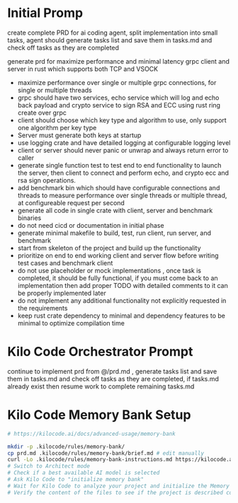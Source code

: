 # Initial Promp 
create complete PRD for ai coding agent, split implementation into small tasks, agent should generate tasks list and save them in tasks.md and check off tasks as they are completed

generate prd for maximize performance and minimal latency grpc client and server in rust which supports both TCP and VSOCK
- maximize performance over single or multiple grpc connections, for single or multiple threads
- grpc should have two services, echo service which will log and echo back payload and crypto service to sign RSA and ECC using rust ring create over grpc
- client should choose which key type and algorithm to use, only support one algorithm per key type
- Server must generate both keys at startup
- use logging crate and have detailed logging at configurable logging level
- client or server should never panic or unwrap and always return error to caller
- generate single function test to test end to end functionality to launch the server, then client to connect and perform echo, and crypto ecc and rsa sign operations.
- add benchmark bin which should have configurable connections and threads to measure performance over single threads or multiple thread, at configureable request per second
- generate all code in single crate with client, server and benchmark binaries
- do not need cicd or documentation in initial phase
- generate minimal makefile to build, test, run client, run server, and benchmark
- start from skeleton of the project and build up the functionality
- prioritize on end to end working client and server flow before writing test cases and benchmark client
- do not use placeholder or mock implementations , once task is completed, it should be fully functional, if you must come back to an implementation then add proper TODO with detailed comments to it can be properly implemented later
- do not implement any additional functionality not explicitly requested in the requirements
- keep rust crate dependency to minimal and dependency features to be minimal to optimize compilation time

# Kilo Code Orchestrator Prompt 
continue to implement prd from @/prd.md , generate tasks list and save them in tasks.md and check off tasks as they are completed, if tasks.md already exist then resume work to complete remaining tasks.md

# Kilo Code Memory Bank Setup
```bash
# https://kilocode.ai/docs/advanced-usage/memory-bank

mkdir -p .kilocode/rules/memory-bank/
cp prd.md .kilocode/rules/memory-bank/brief.md # edit manually
curl -Lo .kilocode/rules/memory-bank-instructions.md https://kilocode.ai/docs/downloads/memory-bank.md
# Switch to Architect mode
# Check if a best available AI model is selected
# Ask Kilo Code to "initialize memory bank"
# Wait for Kilo Code to analyze your project and initialize the Memory Bank files
# Verify the content of the files to see if the project is described correctly. Update the files if necessary.

```